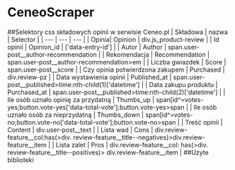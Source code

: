 # CeneoScraper
##Selektory css składowych opinii w serwisie Ceneo.pl
| Składowa | nazwa | Selector |
| --- | --- | --- |
| Opinia| Opinion | div.js\_product-review |
| Id opinii | Opinion\_id | ['data-entry-id'] |
| Autor | Author | span.user-post\_\_author-recommendation |
| Rekomendacja | Recommendation | span.user-post\_\_author-recommendation\>em |
| Liczba gwiazdek | Score | span.user-post\_\_score |
| Czy opinia potwierdzona zakupem | Purchased | div.review-pz |
| Data wystawienia opinii | Published\_at | span.user-post\_\_published\>time:nth-child(1)['datetime'] |
| Data zakupu produktu | Purchased\_at | span.user-post\_\_published\>time:nth-child(2)['datetime'] |
| Ile osób uznało opinię za przydatną | Thumbs\_up | span[id^=votes-yes;button.vote-yes['data-total-vote'];button.vote-yes\>span
 |
| Ile osób uznało osób za nieprzydatną | Thumbs\_down | span[id^=votes-no;button.vote-no['data-total-vote'];button.vote-no\>span
 |
| Treść opinii | Content | div.user-post\_\_text |
| Lista wad | Cons | div.review-feature\_\_col:has(\>div. review-feature\_\_title--negatives)\>div.review-feature\_\_item |
| Lista zalet | Pros | div.review-feature\_\_col: has(\>div. review-feature\_\_title--positives)\> div.review-feature\_\_item |
##Uzyte biblioteki
